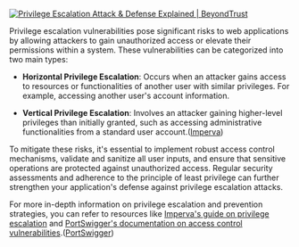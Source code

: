 [![Privilege Escalation Attack & Defense Explained | BeyondTrust](https://tse4.mm.bing.net/th/id/OIP.m8nJ07NpByumqEsW0mQujwHaEJ?pid=Api)](https://www.beyondtrust.com/blog/entry/privilege-escalation-attack-defense-explained)

Privilege escalation vulnerabilities pose significant risks to web applications by allowing attackers to gain unauthorized access or elevate their permissions within a system. These vulnerabilities can be categorized into two main types:

- **Horizontal Privilege Escalation**: Occurs when an attacker gains access to resources or functionalities of another user with similar privileges. For example, accessing another user's account information.
    
- **Vertical Privilege Escalation**: Involves an attacker gaining higher-level privileges than initially granted, such as accessing administrative functionalities from a standard user account.([Imperva](https://www.imperva.com/learn/data-security/privilege-escalation/?utm_source=chatgpt.com "What is Privilege Escalation | Prevention Techniques - Imperva"))
    

To mitigate these risks, it's essential to implement robust access control mechanisms, validate and sanitize all user inputs, and ensure that sensitive operations are protected against unauthorized access. Regular security assessments and adherence to the principle of least privilege can further strengthen your application's defense against privilege escalation attacks.

For more in-depth information on privilege escalation and prevention strategies, you can refer to resources like [Imperva's guide on privilege escalation](https://www.imperva.com/learn/data-security/privilege-escalation/) and [PortSwigger's documentation on access control vulnerabilities](https://portswigger.net/web-security/access-control).([PortSwigger](https://portswigger.net/web-security/access-control?utm_source=chatgpt.com "Access control vulnerabilities and privilege escalation - PortSwigger"))